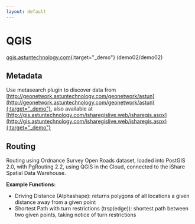 ```yaml
---
layout: default
---
```


# QGIS

[qgis.astuntechnology.com](http://qgis.astuntechnology.com){:target="_demo"} (demo02/demo02)

## Metadata

Use metasearch plugin to discover data from [http://geonetwork.astuntechnology.com/geonetwork/astun](http://geonetwork.astuntechnology.com/geonetwork/astun){:target="_demo"}, also available at [http://gis.astuntechnology.com/isharegislive.web/isharegis.aspx](http://gis.astuntechnology.com/isharegislive.web/isharegis.aspx){:target="_demo"}


## Routing

Routing using Ordnance Survey Open Roads dataset, loaded into PostGIS 2.0, with PgRouting 2.2, using QGIS in the Cloud, connected to the iShare Spatial Data Warehouse.

__Example Functions:__

* Driving Distance (Alphashape): returns polygons of all locations a given distance away from a given point
* Shortest Path with turn restrictions (trsp(edge)): shortest path between two given points, taking notice of turn restrictions
